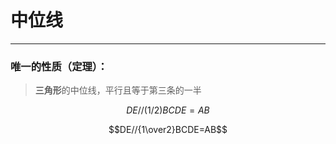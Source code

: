 # 中位线

-----

### 唯一的性质（定理）：

> **三角形**的中位线，平行且等于第三条的一半

$$DE//(1/2)BCDE=AB$$

$$DE//{1\over2}BCDE=AB$$